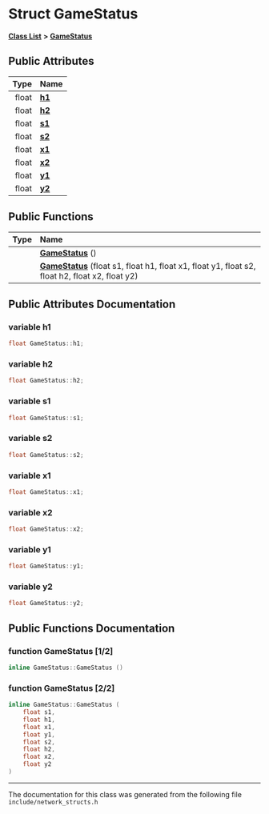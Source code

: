 
# Struct GameStatus


[**Class List**](annotated.md) **>** [**GameStatus**](structGameStatus.md)


















## Public Attributes

| Type | Name |
| ---: | :--- |
|  float | [**h1**](structGameStatus.md#variable-h1)  <br> |
|  float | [**h2**](structGameStatus.md#variable-h2)  <br> |
|  float | [**s1**](structGameStatus.md#variable-s1)  <br> |
|  float | [**s2**](structGameStatus.md#variable-s2)  <br> |
|  float | [**x1**](structGameStatus.md#variable-x1)  <br> |
|  float | [**x2**](structGameStatus.md#variable-x2)  <br> |
|  float | [**y1**](structGameStatus.md#variable-y1)  <br> |
|  float | [**y2**](structGameStatus.md#variable-y2)  <br> |


## Public Functions

| Type | Name |
| ---: | :--- |
|   | [**GameStatus**](structGameStatus.md#function-gamestatus-12) () <br> |
|   | [**GameStatus**](structGameStatus.md#function-gamestatus-22) (float s1, float h1, float x1, float y1, float s2, float h2, float x2, float y2) <br> |








## Public Attributes Documentation


### variable h1 


```cpp
float GameStatus::h1;
```



### variable h2 


```cpp
float GameStatus::h2;
```



### variable s1 


```cpp
float GameStatus::s1;
```



### variable s2 


```cpp
float GameStatus::s2;
```



### variable x1 


```cpp
float GameStatus::x1;
```



### variable x2 


```cpp
float GameStatus::x2;
```



### variable y1 


```cpp
float GameStatus::y1;
```



### variable y2 


```cpp
float GameStatus::y2;
```


## Public Functions Documentation


### function GameStatus [1/2]


```cpp
inline GameStatus::GameStatus () 
```



### function GameStatus [2/2]


```cpp
inline GameStatus::GameStatus (
    float s1,
    float h1,
    float x1,
    float y1,
    float s2,
    float h2,
    float x2,
    float y2
) 
```



------------------------------
The documentation for this class was generated from the following file `include/network_structs.h`